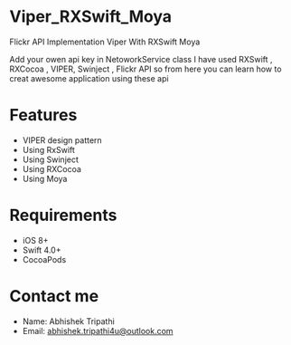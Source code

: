 # Viper_RXSwift_Moya
Flickr API Implementation Viper With RXSwift Moya


Add your owen api key in NetoworkService class 
I have used RXSwift , RXCocoa , VIPER, Swinject , Flickr API so from here you can learn how to creat awesome application using these api 


# Features
 - VIPER design pattern
 - Using RxSwift
 - Using Swinject
 - Using RXCocoa
 - Using Moya
 
# Requirements
- iOS 8+
- Swift 4.0+
- CocoaPods
 

# Contact me
- Name: Abhishek Tripathi
- Email: abhishek.tripathi4u@outlook.com
